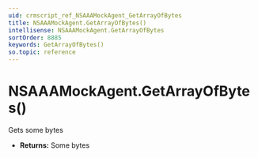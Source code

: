```yaml
---
uid: crmscript_ref_NSAAAMockAgent_GetArrayOfBytes
title: NSAAAMockAgent.GetArrayOfBytes()
intellisense: NSAAAMockAgent.GetArrayOfBytes
sortOrder: 8885
keywords: GetArrayOfBytes()
so.topic: reference
---
```


# NSAAAMockAgent.GetArrayOfBytes()

Gets some bytes

* **Returns:** Some bytes


